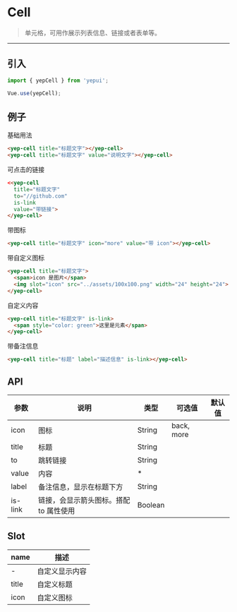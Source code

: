 # Cell

> 单元格，可用作展示列表信息、链接或者表单等。

----------


## 引入

```javascript
import { yepCell } from 'yepui';

Vue.use(yepCell);
```

## 例子

基础用法
```html
<yep-cell title="标题文字"></yep-cell>
<yep-cell title="标题文字" value="说明文字"></yep-cell>
```

可点击的链接

```html
<<yep-cell
  title="标题文字"
  to="//github.com"
  is-link
  value="带链接">
</yep-cell>
```

带图标

```html
<yep-cell title="标题文字" icon="more" value="带 icon"></yep-cell>
```


带自定义图标

```html
<yep-cell title="标题文字">
  <span>icon 是图片</span>
  <img slot="icon" src="../assets/100x100.png" width="24" height="24">
</yep-cell>
```

自定义内容
```html
<yep-cell title="标题文字" is-link>
  <span style="color: green">这里是元素</span>
</yep-cell>
```

带备注信息
```html
<yep-cell title="标题" label="描述信息" is-link></yep-cell>
```


## API
| 参数 | 说明 | 类型 | 可选值 | 默认值 |
|------|-------|---------|-------|--------|
|   icon  |  图标   | String    |  back, more   |     |
| title | 标题 | String | | |
| to    | 跳转链接 | String | | |
| value | 内容 | * | | |
| label | 备注信息，显示在标题下方 | String | | |
| is-link | 链接，会显示箭头图标。搭配 to 属性使用 | Boolean | | |

## Slot
| name | 描述 |
|------|--------|
| - | 自定义显示内容 |
| title | 自定义标题 |
| icon | 自定义图标 |
